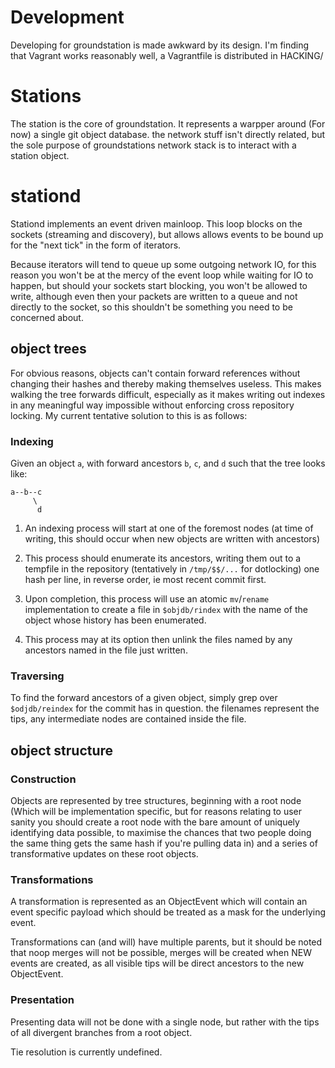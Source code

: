 Development
===========

Developing for groundstation is made awkward by its design. I'm finding that
Vagrant works reasonably well, a Vagrantfile is distributed in HACKING/

Stations
========

The station is the core of groundstation. It represents a warpper around (For
now) a single git object database. the network stuff isn't directly related,
but the sole purpose of groundstations network stack is to interact with a
station object.

stationd
========

Stationd implements an event driven mainloop. This loop blocks on the sockets
(streaming and discovery), but allows allows events to be bound up for the
"next tick" in the form of iterators.

Because iterators will tend to queue up some outgoing network IO, for this
reason you won't be at the mercy of the event loop while waiting for IO to
happen, but should your sockets start blocking, you won't be allowed to write,
although even then your packets are written to a queue and not directly to the
socket, so this shouldn't be something you need to be concerned about.

object trees
------------

For obvious reasons, objects can't contain forward references without changing
their hashes and thereby making themselves useless. This makes walking the tree
forwards difficult, especially as it makes writing out indexes in any
meaningful way impossible without enforcing cross repository locking. My
current tentative solution to this is as follows:

### Indexing

Given an object `a`, with forward ancestors `b`, `c`, and `d` such that the
tree looks like:

```
a--b--c
     \
      d
```

1. An indexing process will start at one of the foremost nodes (at time of
writing, this should occur when new objects are written with ancestors)

2. This process should enumerate its ancestors, writing them out to a tempfile
in the repository (tentatively in `/tmp/$$/...` for dotlocking) one hash per
line, in reverse order, ie most recent commit first.

3. Upon completion, this process will use an atomic `mv`/`rename`
implementation to create a file in `$objdb/rindex` with the name of the object
whose history has been enumerated.

4. This process may at its option then unlink the files named by any ancestors
named in the file just written.

### Traversing

To find the forward ancestors of a given object, simply grep over
`$odjdb/reindex` for the commit has in question. the filenames represent the
tips, any intermediate nodes are contained inside the file.

object structure
----------------

### Construction

Objects are represented by tree structures, beginning with a root node (Which
will be implementation specific, but for reasons relating to user sanity you
should create a root node with the bare amount of uniquely identifying data
possible, to maximise the chances that two people doing the same thing gets the
same hash if you're pulling data in) and a series of transformative updates on
these root objects.

### Transformations

A transformation is represented as an ObjectEvent which will contain an event
specific payload which should be treated as a mask for the underlying event.

Transformations can (and will) have multiple parents, but it should be noted
that noop merges will not be possible, merges will be created when NEW events
are created, as all visible tips will be direct ancestors to the new
ObjectEvent.

### Presentation

Presenting data will not be done with a single node, but rather with the tips
of all divergent branches from a root object.

Tie resolution is currently undefined.
